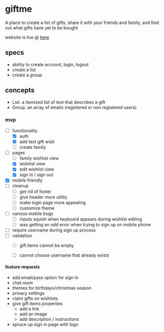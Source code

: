 # giftme
A place to create a list of gifts, share it with your friends and family, and find out what gifts have yet to be bought

website is live @ [here](https://giftme-8e917.web.app/)

## specs

- ability to create account, login, logout
- create a list
- create a group

## concepts

- List. a itemized list of text that describes a gift
- Group. an array of emails (registered or non registered users)

### mvp

- [ ] functionality
    - [x] auth
    - [x] add text gift wish
    - [ ] create family
- [ ] pages
    - [ ] family wishlist view
    - [x] wishlist view
    - [x] edit wishlist view
    - [x] sign in / sign out
- [x] mobile friendly
- [ ] cleanup
    - [ ] get rid of footer
    - [ ] give header more utility
    - [ ] make login page more appealing
    - [ ] customize theme
- [ ] various mobile bugs
    - [ ] inputs squish when keyboard appears during wishlist editing
    - [ ] was getting an odd error when trying to sign up on mobile phone
- [ ] require username during sign up process
- [ ] validation
    - [ ] gift items cannot be empty
    - [ ] cannot choose username that already exists


#### feature requests

- add email/pass option for sign in
- chat room
- themes for birthdays/christmas season
- privacy settings
- claim gifts on wishlists
- give gift items properties
    - add a link
    - add an image
    - add description / instructions
- spruce up sign in page with logo
